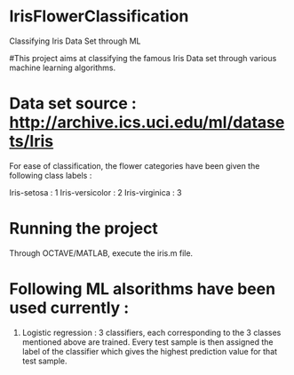 # IrisFlowerClassification
Classifying Iris Data Set through ML

#This project aims at classifying the famous Iris Data set through various machine learning algorithms.

# Data set source : http://archive.ics.uci.edu/ml/datasets/Iris

For ease of classification, the flower categories have been given the following class labels : 

Iris-setosa : 1
Iris-versicolor : 2
Iris-virginica : 3

# Running the project

Through OCTAVE/MATLAB, execute the iris.m file.


# Following ML alsorithms have been used currently :

1. Logistic regression : 3 classifiers, each corresponding to the 3 classes mentioned above are trained. Every test sample is then assigned the label of the classifier which gives the highest prediction value for that test sample.
